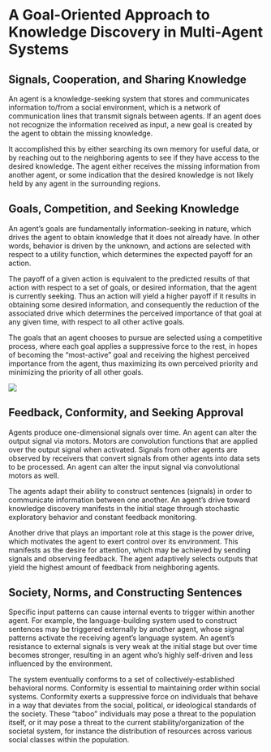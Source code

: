 # A Goal-Oriented Approach to Knowledge Discovery in Multi-Agent Systems

## Signals, Cooperation, and Sharing Knowledge

An agent is a knowledge-seeking system that stores and communicates information to/from a social environment, which is a network of communication lines that transmit signals between agents. If an agent does not recognize the information received as input, a new goal is created by the agent to obtain the missing knowledge.

It accomplished this by either searching its own memory for useful data, or by reaching out to the neighboring agents to see if they have access to the desired knowledge. The agent either receives the missing information from another agent, or some indication that the desired knowledge is not likely held by any agent in the surrounding regions.

## Goals, Competition, and Seeking Knowledge

An agent’s goals are fundamentally information-seeking in nature, which drives the agent to obtain knowledge that it does not already have. In other words, behavior is driven by the unknown, and actions are selected with respect to a utility function, which determines the expected payoff for an action. 

The payoff of a given action is equivalent to the predicted results of that action with respect to a set of goals, or desired information, that the agent is currently seeking. Thus an action will yield a higher payoff if it results in obtaining some desired information, and consequently the reduction of the associated drive which determines the perceived importance of that goal at any given time, with respect to all other active goals.

The goals that an agent chooses to pursue are selected using a competitive process, where each goal applies a suppressive force to the rest, in hopes of becoming the “most-active” goal and receiving the highest perceived importance from the agent, thus maximizing its own perceived priority and minimizing the priority of all other goals. 

![](https://github.com/CarsonScott/Knowledge-Discovery-Agents/blob/master/Activity%20Diagram3.png)

## Feedback, Conformity, and Seeking Approval

Agents produce one-dimensional signals over time. An agent can alter the output signal via motors. Motors are convolution functions that are applied over the output signal when activated. Signals from other agents are observed by receivers that convert signals from other agents into data sets to be processed. An agent can alter the input signal via convolutional motors as well. 

The agents adapt their ability to construct sentences (signals) in order to communicate information between one another. An agent’s drive toward knowledge discovery manifests in the initial stage through stochastic exploratory behavior and constant feedback monitoring. 

Another drive that plays an important role at this stage is the power drive, which motivates the agent to exert control over its environment. This manifests as the desire for attention, which may be achieved by sending signals and observing feedback. The agent adaptively selects outputs that yield the highest amount of feedback from neighboring agents.


## Society, Norms, and Constructing Sentences

Specific input patterns can cause internal events to trigger within another agent. For example, the language-building system used to construct sentences may be triggered externally by another agent, whose signal patterns activate the receiving agent’s language system. An agent’s resistance to external signals is very weak at the initial stage but over time becomes stronger, resulting in an agent who’s highly self-driven and less influenced by the environment.

The system eventually conforms to a set of collectively-established behavioral norms. Conformity is essential to maintaining order within social systems. Conformity exerts a suppressive force on individuals that behave in a way that deviates from the social, political, or ideological standards of the society. These “taboo” individuals may pose a threat to the population itself, or it may pose a threat to the current stability/organization of the societal system, for instance the distribution of resources across various social classes within the population.
